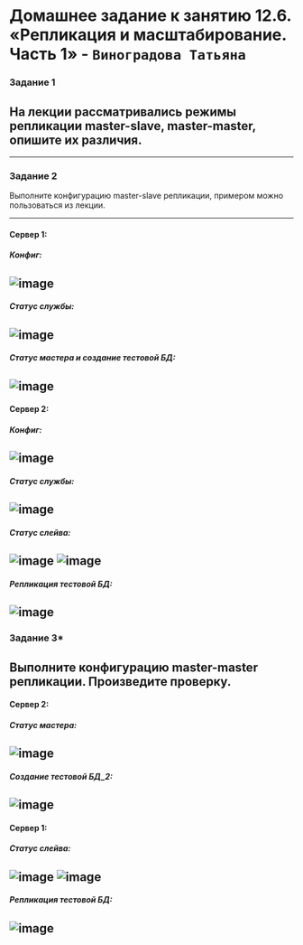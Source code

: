 # Домашнее задание к занятию 12.6. «Репликация и масштабирование. Часть 1» - `Виноградова Татьяна`

### Задание 1

На лекции рассматривались режимы репликации master-slave, master-master, опишите их различия.
--- 

---

### Задание 2

Выполните конфигурацию master-slave репликации, примером можно пользоваться из лекции.

---
#### Сервер 1:
##### Конфиг:
![image](https://user-images.githubusercontent.com/103531664/221381378-ee5b4611-c9ea-499e-aead-a169f83053e7.png)
---
##### Статус службы:
![image](https://user-images.githubusercontent.com/103531664/221381388-8810ba25-458f-42f8-8053-930c1005f235.png)
---
##### Статус мастера и создание тестовой БД:
![image](https://user-images.githubusercontent.com/103531664/221381429-15468c4c-8d49-4c7c-b718-3e09c1370b77.png)
---
#### Сервер 2:
##### Конфиг:
![image](https://user-images.githubusercontent.com/103531664/221381463-b70d4b23-19a9-43fa-9f06-935b2df75ef2.png)
---
##### Статус службы:
![image](https://user-images.githubusercontent.com/103531664/221381474-524c3d13-ccf1-4890-90a8-f04e458caf29.png)
---
##### Статус слейва:
![image](https://user-images.githubusercontent.com/103531664/221381644-6afafc71-2a40-44de-82f1-2297c2610306.png)
![image](https://user-images.githubusercontent.com/103531664/221381651-7e5398df-fc4c-47f9-b10f-9ce9465ddf18.png)
---
##### Репликация тестовой БД:
![image](https://user-images.githubusercontent.com/103531664/221381698-58e9fdb4-7192-4abe-a4a0-a04e40aa9964.png)
---

### Задание 3* 

Выполните конфигурацию master-master репликации. Произведите проверку.
---
#### Сервер 2:
##### Статус мастера:
![image](https://user-images.githubusercontent.com/103531664/221381802-21284ac8-8541-457a-b8f5-d2600d658f6f.png)
---
##### Создание тестовой БД_2:
![image](https://user-images.githubusercontent.com/103531664/221381858-9b5f1788-a2b0-4924-9065-b4c2e151a97f.png)
---
#### Сервер 1:
##### Статус слейва:
![image](https://user-images.githubusercontent.com/103531664/221381918-1bc35da5-73ba-4c9f-8e46-83ae52ce9909.png)
![image](https://user-images.githubusercontent.com/103531664/221381940-6d20af5a-871c-4967-81a3-12f84bc64ded.png)
--- 
##### Репликация тестовой БД:
![image](https://user-images.githubusercontent.com/103531664/221381978-fd7ce265-37f8-41e8-a3cc-6e21c5c075d3.png)
---
